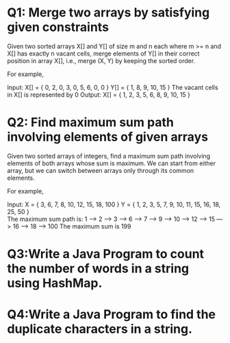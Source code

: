 # Q1: Merge two arrays by satisfying given constraints
Given two sorted arrays X[] and Y[] of size m and n each where m >= n and X[] has exactly n vacant cells,
 merge elements of Y[] in their correct position in array X[], i.e., merge (X, Y) by keeping the sorted order.

For example,

Input: X[] = { 0, 2, 0, 3, 0, 5, 6, 0, 0 }
Y[] = { 1, 8, 9, 10, 15 } The vacant cells in X[] is represented by 0 
Output: X[] = { 1, 2, 3, 5, 6, 8, 9, 10, 15 }

# Q2: Find maximum sum path involving elements of given arrays
Given two sorted arrays of integers, find a maximum sum path involving elements of both arrays whose sum is maximum. 
We can start from either array, but we can switch between arrays only through its common elements.

For example,

Input: X = { 3, 6, 7, 8, 10, 12, 15, 18, 100 }
Y = { 1, 2, 3, 5, 7, 9, 10, 11, 15, 16, 18, 25, 50 }  
The maximum sum path is: 1 —> 2 —> 3 —> 6 —> 7 —> 9 —> 10 —> 12 —> 15 —> 16 —> 18 —> 100 
The maximum sum is 199

# Q3:Write a Java Program to count the number of words in a string using HashMap.

# Q4:Write a Java Program to find the duplicate characters in a string.
